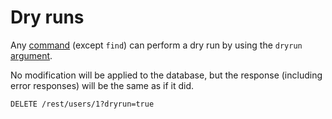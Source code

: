 # Dry runs

Any [command](../request/crud.md) (except `find`) can perform a dry run by
using the `dryrun` [argument](../rpc/README.md#rpc).

No modification will be applied to the database, but the response (including
error responses) will be the same as if it did.

```HTTP
DELETE /rest/users/1?dryrun=true
```
